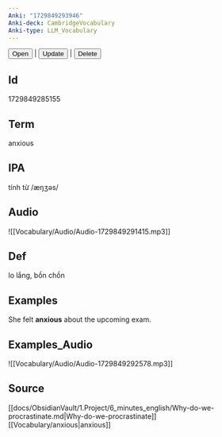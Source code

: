 ```yaml
---
Anki: "1729849293946"
Anki-deck: CambridgeVocabulary
Anki-type: LLM_Vocabulary
---
```

<button class="anki-btn-open">Open</button> | <button class="anki-btn-update">Update</button> | <button class="anki-btn-delete">Delete</button>

## Id
1729849285155
## Term
anxious
## IPA
tính từ /æŋʒəs/
## Audio
 ![[Vocabulary/Audio/Audio-1729849291415.mp3]]
## Def
 lo lắng, bồn chồn

## Examples
She felt **anxious** about the upcoming exam. 

## Examples_Audio
![[Vocabulary/Audio/Audio-1729849292578.mp3]]
## Source
 [[docs/ObsidianVault/1.Project/6_minutes_english/Why-do-we-procrastinate.md|Why-do-we-procrastinate]] [[Vocabulary/anxious|anxious]]